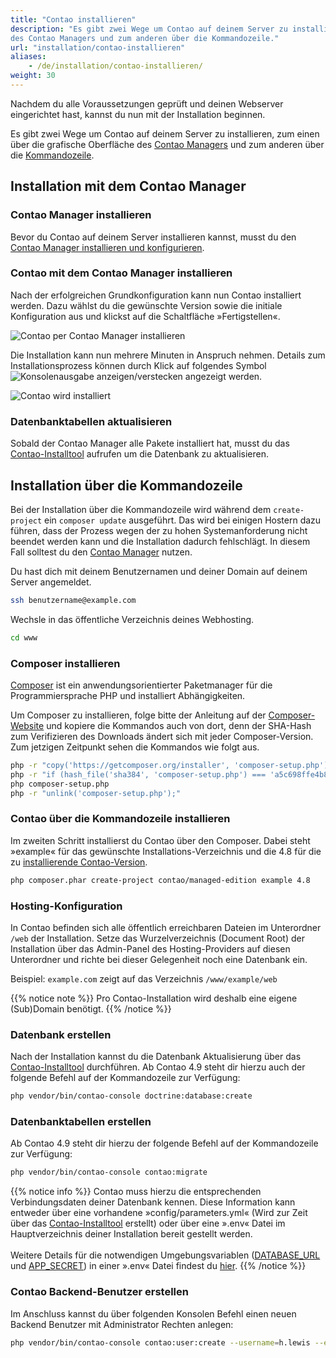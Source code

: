```yaml
---
title: "Contao installieren"
description: "Es gibt zwei Wege um Contao auf deinem Server zu installieren, zum einen über die grafische Oberfläche 
des Contao Managers und zum anderen über die Kommandozeile."
url: "installation/contao-installieren"
aliases:
    - /de/installation/contao-installieren/
weight: 30
---
```


Nachdem du alle Voraussetzungen geprüft und deinen Webserver eingerichtet hast, kannst du nun mit der Installation 
beginnen.

Es gibt zwei Wege um Contao auf deinem Server zu installieren, zum einen über die grafische Oberfläche des [Contao 
Managers](#installation-mit-dem-contao-manager) und zum anderen über die 
[Kommandozeile](#installation-ueber-die-kommandozeile).


## Installation mit dem Contao Manager


### Contao Manager installieren

Bevor du Contao auf deinem Server installieren kannst, musst du den
[Contao Manager installieren und konfigurieren](../../installation/contao-manager/#contao-manager-installieren).


### Contao mit dem Contao Manager installieren

Nach der erfolgreichen Grundkonfiguration kann nun Contao installiert werden. Dazu wählst du die gewünschte Version 
sowie die initiale Konfiguration aus und klickst auf die Schaltfläche »Fertigstellen«. 

![Contao per Contao Manager installieren](/de/installation/images/de/contao-per-contao-manager-installieren.png?classes=shadow)

Die Installation kann nun mehrere Minuten in Anspruch nehmen. Details zum Installationsprozess können durch Klick auf 
folgendes Symbol ![Konsolenausgabe anzeigen/verstecken](/de/icons/konsolenausgabe.png?classes=icon) angezeigt 
werden.

![Contao wird installiert](/de/installation/images/de/contao-wird-installiert.png?classes=shadow)


### Datenbanktabellen aktualisieren

Sobald der Contao Manager alle Pakete installiert hat, musst du das [Contao-Installtool](../contao-installtool/)
aufrufen um die Datenbank zu aktualisieren.


## Installation über die Kommandozeile

Bei der Installation über die Kommandozeile wird während dem `create-project` ein `composer update` ausgeführt. Das 
wird bei einigen Hostern dazu führen, dass der Prozess wegen der zu hohen Systemanforderung nicht beendet werden kann 
und die Installation dadurch fehlschlägt. In diesem Fall solltest du den 
[Contao Manager](#installation-mit-dem-contao-manager) nutzen.


Du hast dich mit deinem Benutzernamen und deiner Domain auf deinem Server angemeldet.

```bash
ssh benutzername@example.com
```

Wechsle in das öffentliche Verzeichnis deines Webhosting.

```bash
cd www
```


### Composer installieren

[Composer](https://de.wikipedia.org/wiki/Composer_(Paketverwaltung)) ist ein anwendungsorientierter Paketmanager für 
die Programmiersprache PHP und installiert Abhängigkeiten.

Um Composer zu installieren, folge bitte der Anleitung auf der [Composer-Website](https://getcomposer.org/download/) 
und kopiere die Kommandos auch von dort, denn der SHA-Hash zum Verifizieren des Downloads ändert sich mit jeder 
Composer-Version. Zum jetzigen Zeitpunkt sehen die Kommandos wie folgt aus.

```bash
php -r "copy('https://getcomposer.org/installer', 'composer-setup.php');"
php -r "if (hash_file('sha384', 'composer-setup.php') === 'a5c698ffe4b8e849a443b120cd5ba38043260d5c4023dbf93e1558871f1f07f58274fc6f4c93bcfd858c6bd0775cd8d1') { echo 'Installer verified'; } else { echo 'Installer corrupt'; unlink('composer-setup.php'); } echo PHP_EOL;"
php composer-setup.php
php -r "unlink('composer-setup.php');"
```


### Contao über die Kommandozeile installieren

Im zweiten Schritt installierst du Contao über den Composer. Dabei steht »example« für das gewünschte 
Installations-Verzeichnis und die 4.8 für die zu [installierende Contao-Version](https://contao.org/de/download.html). 

```bash
php composer.phar create-project contao/managed-edition example 4.8
```


### Hosting-Konfiguration

In Contao befinden sich alle öffentlich erreichbaren Dateien im Unterordner `/web` der Installation. Setze das 
Wurzelverzeichnis (Document Root) der Installation über das Admin-Panel des Hosting-Providers auf diesen 
Unterordner und richte bei dieser Gelegenheit noch eine Datenbank ein.

Beispiel: `example.com` zeigt auf das Verzeichnis `/www/example/web`

{{% notice note %}}
Pro Contao-Installation wird deshalb eine eigene (Sub)Domain benötigt.
{{% /notice %}}


### Datenbank erstellen

Nach der Installation kannst du die Datenbank Aktualisierung über das [Contao-Installtool](/de/installation/contao-installtool/) 
durchführen. Ab Contao 4.9 steht dir hierzu auch der folgende Befehl auf der Kommandozeile zur Verfügung:

```bash
php vendor/bin/contao-console doctrine:database:create
``` 


### Datenbanktabellen erstellen

 Ab Contao 4.9 steht dir hierzu der folgende Befehl auf der Kommandozeile zur Verfügung:

```bash
php vendor/bin/contao-console contao:migrate
``` 

{{% notice info %}}
Contao muss hierzu die entsprechenden Verbindungsdaten deiner Datenbank kennen. Diese Information kann entweder über 
eine vorhandene »config/parameters.yml« (Wird zur Zeit über das [Contao-Installtool](/de/installation/contao-installtool/) 
erstellt) oder über eine ».env« Datei im Hauptverzeichnis deiner Installation bereit gestellt werden.<br><br> 
Weitere Details für die notwendigen Umgebungsvariablen ([DATABASE_URL](https://docs.contao.org/dev/reference/config/#database-url) 
und [APP_SECRET](https://docs.contao.org/dev/reference/config/#app-secret)) in einer ».env« Datei findest du 
[hier](https://docs.contao.org/dev/getting-started/starting-development/#application-configuration).
{{% /notice %}}


### Contao Backend-Benutzer erstellen

Im Anschluss kannst du über folgenden Konsolen Befehl einen neuen Backend Benutzer mit Administrator Rechten anlegen:

```bash
php vendor/bin/contao-console contao:user:create --username=h.lewis --email=hlewis@demo.de --password=meinkennwort --language=de --admin

``` 

